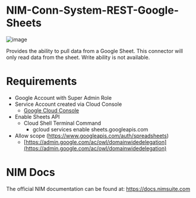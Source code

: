 # NIM-Conn-System-REST-Google-Sheets

![image](https://github.com/Tools4ever-NIM/NIM-System-REST-Google-Sheets/assets/24281600/7947c49c-1e4b-4999-a6b1-f195f2508e57)

Provides the ability to pull data from a Google Sheet. This connector will only read data from the sheet. Write ability is not available.

# Requirements
* Google Account with Super Admin Role
* Service Account created via Cloud Console
    * [Google Cloud Console](https://console.cloud.google.com/apis/dashboard)
* Enable Sheets API
    * Cloud Shell Terminal Command
        * gcloud services enable sheets.googleapis.com
* Allow scope (https://www.googleapis.com/auth/spreadsheets)
    * [https://admin.google.com/ac/owl/domainwidedelegation](https://admin.google.com/ac/owl/domainwidedelegation)

# NIM Docs
The official NIM documentation can be found at: https://docs.nimsuite.com
